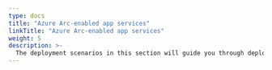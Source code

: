 ```yaml
---
type: docs
title: "Azure Arc-enabled app services"
linkTitle: "Azure Arc-enabled app services"
weight: 5
description: >-
  The deployment scenarios in this section will guide you through deploying and working with Azure Arc-enabled app services on multiple infrastructure platforms.
---
```

